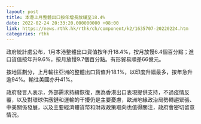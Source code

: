 ```yaml
---
layout: post
title: 本港上月整體出口按年增長放緩至18.4%
date: 2022-02-24 20:33:20.000000000 +08:00
link: https://news.rthk.hk/rthk/ch/component/k2/1635707-20220224.htm
categories: rthk
---
```


政府統計處公布，1月本港整體出口貨值按年升18.4%，按月放慢6.4個百分點；進口貨值按年升9.6%，按月放慢9.7個百分點。有形貿易順差66億元。

按地區劃分，上月輸往亞洲的整體出口貨值升18.1%，以印度升幅最多，按年急升逾94%。輸往美國亦升41%。

政府發言人表示，外部需求持續恢復，應為香港出口表現提供支持，不過疫情反覆，以及對環球供應鏈和運輸的干擾仍是主要憂慮，歐洲地緣政治局勢轉趨緊張、中美關係發展，以及主要經濟體貨幣和財政政策取向也值得關注，政府會密切留意情況。
